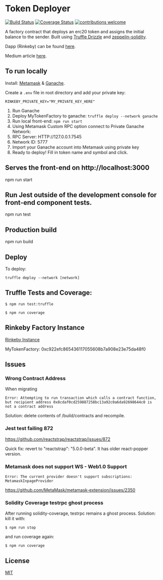 # Token Deployer

<div>

[![Build Status](https://travis-ci.org/NFhbar/Token-Deployer.png?branch=master)](https://travis-ci.org/NFhbar/Token-Deployer)
[![Coverage Status](https://coveralls.io/repos/github/NFhbar/Token-Deployer/badge.svg?branch=master)](https://coveralls.io/github/NFhbar/Token-Deployer?branch=master)
[![contributions welcome](https://img.shields.io/badge/contributions-welcome-brightgreen.svg?style=flat)](https://github.com/NFhbar/Token-Deployer/issues)

</div>

A factory contract that deploys an erc20 token and assigns the initial balance to the sender.
Built using [Truffle Drizzle](http://truffleframework.com/blog/drizzle-reactive-ethereum-data-for-front-ends) and
[zeppelin-solidity](https://github.com/OpenZeppelin/zeppelin-solidity).

Dapp (Rinkeby) can be found [here](https://one-click-token.herokuapp.com/).

Medium article [here](https://medium.com/@NicoFrega/erc20-token-deployer-fd4b544598ab).

## To run locally

Install:
[Metamask](https://metamask.io/#how-it-works) &
[Ganache](http://truffleframework.com/ganache/).

Create a ```.env``` file in root directory and add your private key:
```
RINKEBY_PRIVATE_KEY="MY_PRIVATE_KEY_HERE"
```

1. Run Ganache
2. Deploy MyTokenFactory to ganache: ```truffle deploy --network ganache```
3. Run local front-end: ```npm run start```
4. Using Metamask Custom RPC option connect to Private Ganache Network:
5. RPC Server: HTTP://127.0.0.1:7545
6. Network ID: 5777
7. Import your Ganache account into Metamask using private key
8. Ready to deploy! Fill in token name and symbol and click.

## Serves the front-end on http://localhost:3000
npm run start

## Run Jest outside of the development console for front-end component tests.
npm run test

## Production build
npm run build

## Deploy
To deploy:
```
truffle deploy --network [network]
```

## Truffle Tests and Coverage:
```
$ npm run test:truffle
```
```
$ npm run coverage
```

## Rinkeby Factory Instance
[Rinkeby Instance](https://one-click-token.herokuapp.com/)

MyTokenFactory: 0xc922efc865436117055608b7a908e23e75da48f0

## Issues

### Wrong Contract Address
When migrating
```
Error: Attempting to run transaction which calls a contract function, but recipient address 0x8cdaf0cd259887258bc13a92c0a6da92698644c0 is not a contract address
```
Solution: delete contents of /build/contracts and recompile.

### Jest test failing 872
https://github.com/reactstrap/reactstrap/issues/872

Quick fix: revert to "reactstrap": "5.0.0-beta". It has older react-popper version.

### Metamask does not support WS - Web1.0 Support
```
Error: The current provider doesn't support subscriptions: MetamaskInpageProvider
```
https://github.com/MetaMask/metamask-extension/issues/2350

### Solidity Coverage testrpc ghost process
After running solidity-coverage, testrpc remains a ghost process.
Solution: kill it with:
```
$ npm run stop
```
and run coverage again:
```
$ npm run coverage
```

## License
[MIT](https://github.com/OpenZeppelin/zeppelin-solidity/blob/master/LICENSE)
